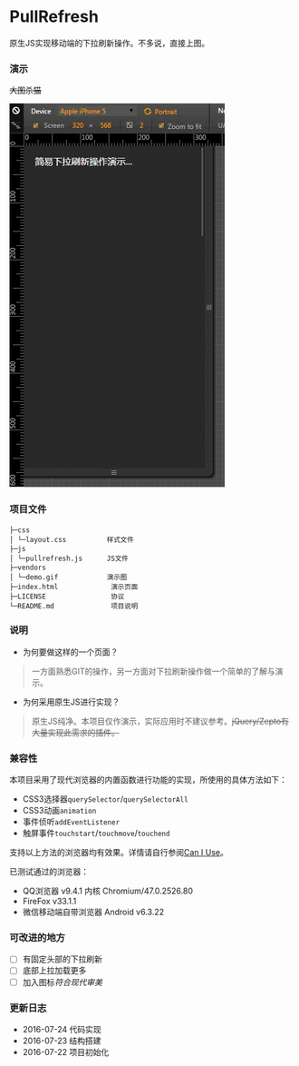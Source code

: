 # PullRefresh

原生JS实现移动端的下拉刷新操作。不多说，直接上图。

### 演示

~~大图杀猫~~

![动图演示](https://raw.githubusercontent.com/xovel/PullRefresh/master/vendors/demo.gif)

### 项目文件

```text
├─css
│ └─layout.css          样式文件
├─js
│ └─pullrefresh.js      JS文件
├─vendors
│ └─demo.gif            演示图
├─index.html             演示页面
├─LICENSE                协议
└─README.md              项目说明
```

### 说明

- 为何要做这样的一个页面？
> 一方面熟悉GIT的操作，另一方面对下拉刷新操作做一个简单的了解与演示。

- 为何采用原生JS进行实现？
> 原生JS纯净。本项目仅作演示，实际应用时不建议参考。~~jQuery/Zepto有大量实现此需求的插件。~~

### 兼容性

本项目采用了现代浏览器的内置函数进行功能的实现，所使用的具体方法如下：

- CSS3选择器`querySelector`/`querySelectorAll`
- CSS3动画`animation`
- 事件侦听`addEventListener`
- 触屏事件`touchstart`/`touchmove`/`touchend`

支持以上方法的浏览器均有效果。详情请自行参阅[Can I Use](http://caniuse.com/)。

已测试通过的浏览器：

- QQ浏览器 v9.4.1 内核 Chromium/47.0.2526.80
- FireFox v33.1.1
- 微信移动端自带浏览器 Android v6.3.22

### 可改进的地方

- [ ] 有固定头部的下拉刷新
- [ ] 底部上拉加载更多
- [ ] 加入图标*符合现代审美*

### 更新日志

- 2016-07-24 代码实现
- 2016-07-23 结构搭建
- 2016-07-22 项目初始化

